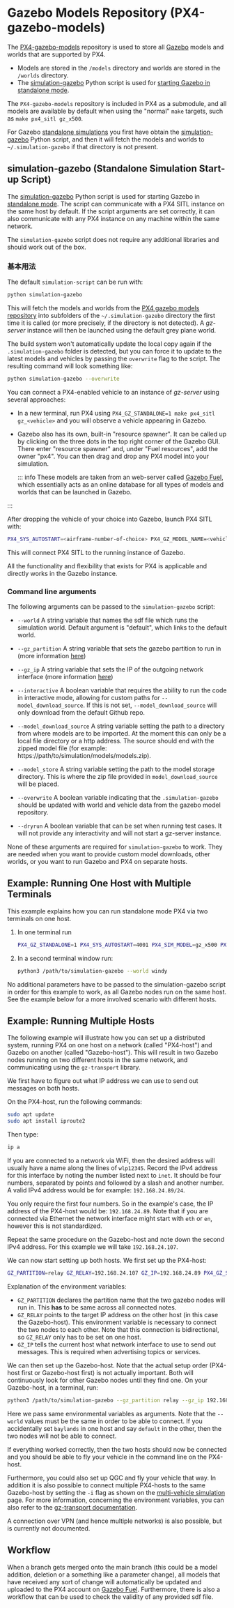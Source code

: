 # Gazebo Models Repository (PX4-gazebo-models)

The [PX4-gazebo-models](https://github.com/PX4/PX4-gazebo-models) repository is used to store all [Gazebo](../sim_gazebo_gz/index.md) models and worlds that are supported by PX4.

- Models are stored in the `/models` directory and worlds are stored in the `/worlds` directory.
- The [simulation-gazebo](https://github.com/PX4/PX4-gazebo-models/blob/main/simulation-gazebo) Python script is used for [starting Gazebo in standalone mode](../sim_gazebo_gz/index.md#standalone-mode).

The `PX4-gazebo-models` repository is included in PX4 as a submodule, and all models are available by default when using the "normal" `make` targets, such as `make px4_sitl gz_x500`.

For Gazebo [standalone simulations](../sim_gazebo_gz/index.md#standalone-mode) you first have obtain the [simulation-gazebo](https://github.com/PX4/PX4-gazebo-models/blob/main/simulation-gazebo) Python script, and then it will fetch the models and worlds to `~/.simulation-gazebo` if that directory is not present.

## simulation-gazebo (Standalone Simulation Start-up Script)

The [simulation-gazebo](https://github.com/PX4/PX4-gazebo-models/blob/main/simulation-gazebo) Python script is used for starting Gazebo in [standalone mode](../sim_gazebo_gz/index.md#standalone-mode).
The script can communicate with a PX4 SITL instance on the same host by default.
If the script arguments are set correctly, it can also communicate with any PX4 instance on any machine within the same network.

The `simulation-gazebo` script does not require any additional libraries and should work out of the box.

### 基本用法

The default `simulation-script` can be run with:

```sh
python simulation-gazebo
```

This will fetch the models and worlds from the [PX4 gazebo models repository](https://github.com/PX4/PX4-gazebo-models) into subfolders of the `~/.simulation-gazebo` directory the first time it is called (or more precisely, if the directory is not detected).
A _gz-server_ instance will then be launched using the default grey plane world.

The build system won't automatically update the local copy again if the `.simulation-gazebo` folder is detected, but you can force it to update to the latest models and vehicles by passing the `overwrite` flag to the script.
The resulting command will look something like:

```sh
python simulation-gazebo --overwrite
```

You can connect a PX4-enabled vehicle to an instance of _gz-server_ using several approaches:

- In a new terminal, run PX4 using `PX4_GZ_STANDALONE=1 make px4_sitl gz_<vehicle>` and you will observe a vehicle appearing in Gazebo.

- Gazebo also has its own, built-in "resource spawner".
  It can be called up by clicking on the three dots in the top right corner of the Gazebo GUI.
  There enter "resource spawner" and, under "Fuel resources", add the owner "px4".
  You can then drag and drop any PX4 model into your simulation.

  ::: info
  These models are taken from an web-server called [Gazebo Fuel](https://app.gazebosim.org/dashboard), which essentially acts as an online database for all types of models and worlds that can be launched in Gazebo.

:::

  After dropping the vehicle of your choice into Gazebo, launch PX4 SITL with:

  ```sh
  PX4_SYS_AUTOSTART=<airframe-number-of-choice> PX4_GZ_MODEL_NAME=<vehicle-of-choice> ./build/px4_sitl_default/bin/px4`
  ```

  This will connect PX4 SITL to the running instance of Gazebo.

All the functionality and flexibility that exists for PX4 is applicable and directly works in the Gazebo instance.

### Command line arguments

The following arguments can be passed to the `simulation-gazebo` script:

- `--world`
  A string variable that names the sdf file which runs the simulation world.
  Default argument is "default", which links to the default world.

- `--gz_partition`
  A string variable that sets the gazebo partition to run in (more information [here](https://gazebosim.org/api/transport/13/envvars.html))

- `--gz_ip`
  A string variable that sets the IP of the outgoing network interface (more information [here](https://gazebosim.org/api/transport/13/envvars.html))

- `--interactive` A boolean variable that requires the ability to run the code in interactive mode, allowing for custom paths for `--model_download_source`.
  If this is not set, `--model_download_source` will only download from the default Github repo.

- `--model_download_source`
  A string variable setting the path to a directory from where models are to be imported.
  At the moment this can only be a local file directory or a http address.
  The source should end with the zipped model file (for example: https://path/to/simulation/models/models.zip).

- `--model_store`
  A string variable setting the path to the model storage directory.
  This is where the zip file provided in `model_download_source` will be placed.

- `--overwrite`
  A boolean variable indicating that the `.simulation-gazebo` should be updated with world and vehicle data from the gazebo model repository.

- `--dryrun`
  A boolean variable that can be set when running test cases.
  It will not provide any interactivity and will not start a gz-server instance.

None of these arguments are required for `simulation-gazebo` to work.
They are needed when you want to provide custom model downloads, other worlds, or you want to run Gazebo and PX4 on separate hosts.

## Example: Running One Host with Multiple Terminals

This example explains how you can run standalone mode PX4 via two terminals on one host.

1. In one terminal run

   ```sh
   PX4_GZ_STANDALONE=1 PX4_SYS_AUTOSTART=4001 PX4_SIM_MODEL=gz_x500 PX4_GZ_WORLD=windy ./build/px4_sitl_default/bin/px4
   ```

2. In a second terminal window run:

   ```sh
   python3 /path/to/simulation-gazebo --world windy
   ```

No additional parameters have to be passed to the simulation-gazebo script in order for this example to work, as all Gazebo nodes run on the same host.
See the example below for a more involved scenario with different hosts.

## Example: Running Multiple Hosts

The following example will illustrate how you can set up a distributed system, running PX4 on one host on a network (called "PX4-host") and Gazebo on another (called "Gazebo-host").
This will result in two Gazebo nodes running on two different hosts in the same network, and communicating using the `gz-transport` library.

We first have to figure out what IP address we can use to send out messages on both hosts.

On the PX4-host, run the following commands:

```sh
sudo apt update
sudo apt install iproute2
```

Then type:

```sh
ip a
```

If you are connected to a network via WiFi, then the desired address will usually have a name along the lines of `wlp12345`.
Record the IPv4 address for this interface by noting the number listed next to `inet`.
It should be four numbers, separated by points and followed by a slash and another number.
A valid IPv4 address would be for example: `192.168.24.89/24`.

You only require the first four numbers.
So in the example's case, the IP address of the PX4-host would be: `192.168.24.89`.
Note that if you are connected via Ethernet the network interface might start with `eth` or `en`, however this is not standardized.

Repeat the same procedure on the Gazebo-host and note down the second IPv4 address.
For this example we will take `192.168.24.107`.

We can now start setting up both hosts.
We first set up the PX4-host:

```sh
GZ_PARTITION=relay GZ_RELAY=192.168.24.107 GZ_IP=192.168.24.89 PX4_GZ_STANDALONE=1 PX4_SYS_AUTOSTART=4001 PX4_SIM_MODEL=gz_x500 PX4_GZ_WORLD=baylands ./build/px4_sitl_default/bin/px4
```

Explanation of the environment variables:

- `GZ_PARTITION` declares the partition name that the two gazebo nodes will run in.
  This **has** to be same across all connected notes.
- `GZ_RELAY` points to the target IP address on the other host (in this case the Gazebo-host).
  This environment variable is necessary to connect the two nodes to each other.
  Note that this connection is bidirectional, so `GZ_RELAY` only has to be set on one host.
- `GZ_IP` tells the current host what network interface to use to send out messages.
  This is required when advertising topics or services.

We can then set up the Gazebo-host.
Note that the actual setup order (PX4-host first or Gazebo-host first) is not actually important.
Both will continuously look for other Gazebo nodes until they find one.
On your Gazebo-host, in a terminal, run:

```sh
python3 /path/to/simulation-gazebo --gz_partition relay --gz_ip 192.168.24.107 --world baylands
```

Here we pass same environmental variables as arguments.
Note that the `--world` values must be the same in order to be able to connect.
If you accidentally set `baylands` in one host and say `default` in the other, then the two nodes will not be able to connect.

If everything worked correctly, then the two hosts should now be connected and you should be able to fly your vehicle in the command line on the PX4-host.

Furthermore, you could also set up QGC and fly your vehicle that way.
In addition it is also possible to connect multiple PX4-hosts to the same Gazebo-host by setting the `-i` flag as shown on the [multi-vehicle simulation](./multi_vehicle_simulation.md) page.
For more information, concerning the environment variables, you can also refer to the [gz-transport documentation](https://gazebosim.org/api/transport/12/envvars.html).

A connection over VPN (and hence multiple networks) is also possible, but is currently not documented.

## Workflow

When a branch gets merged onto the main branch (this could be a model addition, deletion or a something like a parameter change), all models that have received any sort of change will automatically be updated and uploaded to the PX4 account on [Gazebo Fuel](https://app.gazebosim.org/PX4).
Furthermore, there is also a workflow that can be used to check the validity of any provided sdf file.
